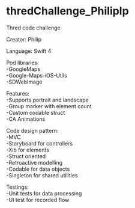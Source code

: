 # thredChallenge_PhilipIp
Thred code challenge  
  
Creator: Philip  
  
Language: Swift 4  
  
Pod libraries:  
-GoogleMaps  
-Google-Maps-iOS-Utils  
-SDWebImage  
  
  
Features:  
-Supports portrait and landscape  
-Group marker with element count  
-Custom codable struct  
-CA Animations
  
  
Code design pattern:  
-MVC  
-Storyboard for controllers  
-Xib for elements  
-Struct oriented  
-Retroactive modelling  
-Codable for data objects  
-Singleton for shared utilities  
  
  
Testings:  
-Unit tests for data processing  
-UI test for recorded flow  
